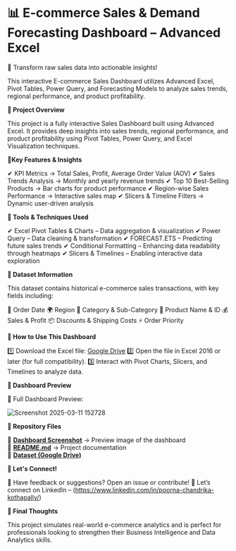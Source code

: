 # 📊 E-commerce Sales & Demand Forecasting Dashboard – Advanced Excel

📌 Transform raw sales data into actionable insights!

This interactive E-commerce Sales Dashboard utilizes Advanced Excel, Pivot Tables, Power Query, and Forecasting Models to analyze sales trends, regional performance, and product profitability.

**📌 Project Overview**

This project is a fully interactive Sales Dashboard built using Advanced Excel. It provides deep insights into sales trends, regional performance, and product profitability using Pivot Tables, Power Query, and Excel Visualization techniques.

**📌Key Features & Insights**

✔ KPI Metrics → Total Sales, Profit, Average Order Value (AOV)
✔ Sales Trends Analysis → Monthly and yearly revenue trends
✔ Top 10 Best-Selling Products → Bar charts for product performance
✔ Region-wise Sales Performance → Interactive sales map
✔ Slicers & Timeline Filters → Dynamic user-driven analysis

**📌 Tools & Techniques Used**

✔ Excel Pivot Tables & Charts – Data aggregation & visualization
✔ Power Query – Data cleaning & transformation
✔ FORECAST.ETS – Predicting future sales trends
✔ Conditional Formatting – Enhancing data readability through heatmaps
✔ Slicers & Timelines – Enabling interactive data exploration

**📌 Dataset Information**

This dataset contains historical e-commerce sales transactions, with key fields including:

📅 Order Date 🌍 Region 🛒 Category & Sub-Category 🔖 Product Name & ID 💰 Sales & Profit 📦 Discounts & Shipping Costs ⚡ Order Priority

**📌 How to Use This Dashboard**

1️⃣ Download the Excel file: [Google Drive](https://docs.google.com/spreadsheets/d/1D_fcIrpE9HVQgWv_XHC9qrsAjHUIo5ea/edit?usp=drive_link&ouid=102196982554224958924&rtpof=true&sd=true)
2️⃣ Open the file in Excel 2016 or later (for full compatibility).
3️⃣ Interact with Pivot Charts, Slicers, and Timelines to analyze data.

**📌 Dashboard Preview**

📍 Full Dashboard Preview:

![Screenshot 2025-03-11 152728](https://github.com/user-attachments/assets/1c120d74-c053-44d3-94d1-f8c1ed1b0996)

**📌 Repository Files**

📸 **[Dashboard Screenshot](https://private-user-images.githubusercontent.com/182687298/421562886-1c120d74-c053-44d3-94d1-f8c1ed1b0996.png?jwt=eyJhbGciOiJIUzI1NiIsInR5cCI6IkpXVCJ9.eyJpc3MiOiJnaXRodWIuY29tIiwiYXVkIjoicmF3LmdpdGh1YnVzZXJjb250ZW50LmNvbSIsImtleSI6ImtleTUiLCJleHAiOjE3NDE3MjUyNzksIm5iZiI6MTc0MTcyNDk3OSwicGF0aCI6Ii8xODI2ODcyOTgvNDIxNTYyODg2LTFjMTIwZDc0LWMwNTMtNDRkMy05NGQxLWY4YzFlZDFiMDk5Ni5wbmc_WC1BbXotQWxnb3JpdGhtPUFXUzQtSE1BQy1TSEEyNTYmWC1BbXotQ3JlZGVudGlhbD1BS0lBVkNPRFlMU0E1M1BRSzRaQSUyRjIwMjUwMzExJTJGdXMtZWFzdC0xJTJGczMlMkZhd3M0X3JlcXVlc3QmWC1BbXotRGF0ZT0yMDI1MDMxMVQyMDI5MzlaJlgtQW16LUV4cGlyZXM9MzAwJlgtQW16LVNpZ25hdHVyZT00ODQzY2E5YmQ5YTIyZjU2Mjk1MDlkOTE4NjY5MTVjMWY5MzRjZmUzY2RjZjRmMDBmYTRlMWYzMWFiNDMwMmI5JlgtQW16LVNpZ25lZEhlYWRlcnM9aG9zdCJ9.i8iUPVg2IDeM1dxdKhY7gfbSY9A87Ac3sL-sC4n3yGI)** → Preview image of the dashboard  
📜 **[README.md](./README.md)** → Project documentation  
📂 **[Dataset (Google Drive)](https://docs.google.com/spreadsheets/d/1D_fcIrpE9HVQgWv_XHC9qrsAjHUIo5ea/edit?usp=drive_link)**  

**📢 Let's Connect!**

🔹 Have feedback or suggestions? Open an issue or contribute!
🔹 Let’s connect on LinkedIn – (https://www.linkedin.com/in/poorna-chandrika-kothapally/)

**📌 Final Thoughts**

This project simulates real-world e-commerce analytics and is perfect for professionals looking to strengthen their Business Intelligence and Data Analytics skills.
